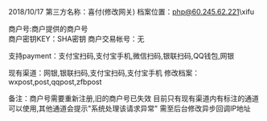 2018/10/17
第三方名称：喜付(修改网关)
档案位置：php@60.245.62.221\xifu
 
商户号:商户提供的商户号  
商户密钥KEY：SHA密钥
商户交易帐号：无
 
支持payment：支付宝扫码,支付宝手机,微信扫码,银联扫码,QQ钱包,网银
 
现有渠道：网银,银联扫码,支付宝扫码,支付宝手机
修改档案：wxpost,post,qqpost,zfbpost

备注：商户号需要重新注册,旧的商户号已失效
     目前只有现有渠道内有标注的通道可以使用,其他通道会提示"系统处理该请求异常"
     需至后台修改异步回调IP地址
